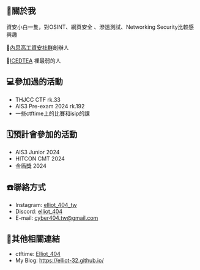 ## 🤡關於我
資安小白一隻，對OSINT、網頁安全 
、滲透測試、Networking Security比較感興趣

🏫[內思高工資安社群](https://www.instagram.com/savs_hacker/)創辦人

🚩[ICEDTEA](https://ctftime.org/team/303514) 裡最弱的人

## 💻參加過的活動
- THJCC CTF rk.33
- AIS3 Pre-exam 2024 rk.192
- 一些ctftime上的比賽和isip的課

## 🗓預計會參加的活動
- AIS3 Junior 2024
- HITCON CMT 2024
- 金盾獎 2024

## ☎️聯絡方式
- Instagram: [elliot_404_tw](https://www.instagram.com/elliot_404_tw/)  
- Discord: [elliot_404](https://discord.com/users/628939416693506049)  
- E-mail: cyber404.tw@gmail.com

## 🔗其他相關連結
- ctftime: [Elliot_404](https://ctftime.org/user/191615)
- My Blog: https://elliot-32.github.io/
